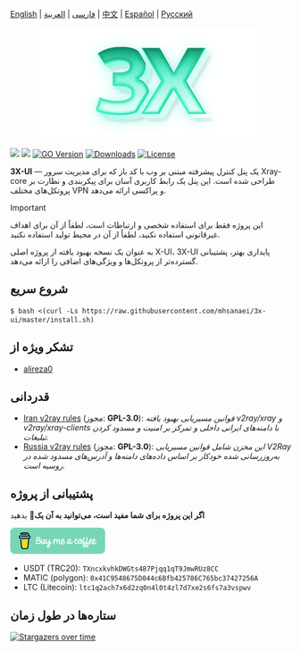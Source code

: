 [English](/README.md) | [فارسی](/README.fa_IR.md) | [العربية](/README.ar_EG.md) |  [中文](/README.zh_CN.md) | [Español](/README.es_ES.md) | [Русский](/README.ru_RU.md)

<p align="center">
  <picture>
    <source media="(prefers-color-scheme: dark)" srcset="./media/3x-ui-dark.png">
    <img alt="3x-ui" src="./media/3x-ui-light.png">
  </picture>
</p>

[![](https://img.shields.io/github/v/release/mhsanaei/3x-ui.svg?style=for-the-badge)](https://github.com/MHSanaei/3x-ui/releases)
[![](https://img.shields.io/github/actions/workflow/status/mhsanaei/3x-ui/release.yml.svg?style=for-the-badge)](#)
[![GO Version](https://img.shields.io/github/go-mod/go-version/mhsanaei/3x-ui.svg?style=for-the-badge)](#)
[![Downloads](https://img.shields.io/github/downloads/mhsanaei/3x-ui/total.svg?style=for-the-badge)](#)
[![License](https://img.shields.io/badge/license-GPL%20V3-blue.svg?longCache=true&style=for-the-badge)](https://www.gnu.org/licenses/gpl-3.0.en.html)

**3X-UI** — یک پنل کنترل پیشرفته مبتنی بر وب با کد باز که برای مدیریت سرور Xray-core طراحی شده است. این پنل یک رابط کاربری آسان برای پیکربندی و نظارت بر پروتکل‌های مختلف VPN و پراکسی ارائه می‌دهد.

> [!IMPORTANT]
> این پروژه فقط برای استفاده شخصی و ارتباطات است، لطفاً از آن برای اهداف غیرقانونی استفاده نکنید، لطفاً از آن در محیط تولید استفاده نکنید.

به عنوان یک نسخه بهبود یافته از پروژه اصلی X-UI، 3X-UI پایداری بهتر، پشتیبانی گسترده‌تر از پروتکل‌ها و ویژگی‌های اضافی را ارائه می‌دهد.

## شروع سریع

```
$ bash <(curl -Ls https://raw.githubusercontent.com/mhsanaei/3x-ui/master/install.sh)
```

## تشکر ویژه از

- [alireza0](https://github.com/alireza0/)

## قدردانی

- [Iran v2ray rules](https://github.com/chocolate4u/Iran-v2ray-rules) (مجوز: **GPL-3.0**): _قوانین مسیریابی بهبود یافته v2ray/xray و v2ray/xray-clients با دامنه‌های ایرانی داخلی و تمرکز بر امنیت و مسدود کردن تبلیغات._
- [Russia v2ray rules](https://github.com/runetfreedom/russia-v2ray-rules-dat) (مجوز: **GPL-3.0**): _این مخزن شامل قوانین مسیریابی V2Ray به‌روزرسانی شده خودکار بر اساس داده‌های دامنه‌ها و آدرس‌های مسدود شده در روسیه است._

## پشتیبانی از پروژه

**اگر این پروژه برای شما مفید است، می‌توانید به آن یک**:star2: بدهید

<p align="left">
  <a href="https://buymeacoffee.com/mhsanaei" target="_blank">
    <img src="./media/buymeacoffe.png" alt="Image">
  </a>
</p>

- USDT (TRC20): `TXncxkvhkDWGts487Pjqq1qT9JmwRUz8CC`
- MATIC (polygon): `0x41C9548675D044c6Bfb425786C765bc37427256A`
- LTC (Litecoin): `ltc1q2ach7x6d2zq0n4l0t4zl7d7xe2s6fs7a3vspwv`

## ستاره‌ها در طول زمان

[![Stargazers over time](https://starchart.cc/MHSanaei/3x-ui.svg?variant=adaptive)](https://starchart.cc/MHSanaei/3x-ui) 
